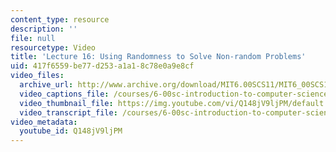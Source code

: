 ```yaml
---
content_type: resource
description: ''
file: null
resourcetype: Video
title: 'Lecture 16: Using Randomness to Solve Non-random Problems'
uid: 417f6559-be77-d253-a1a1-8c78e0a9e8cf
video_files:
  archive_url: http://www.archive.org/download/MIT6.00SCS11/MIT6_00SCS11_lec16_300k.mp4
  video_captions_file: /courses/6-00sc-introduction-to-computer-science-and-programming-spring-2011/3799498ddb4353968e5e3d3ecad2857f_Q148jV9ljPM.vtt
  video_thumbnail_file: https://img.youtube.com/vi/Q148jV9ljPM/default.jpg
  video_transcript_file: /courses/6-00sc-introduction-to-computer-science-and-programming-spring-2011/b4986c6b4a083a85d57e47e16746988f_Q148jV9ljPM.pdf
video_metadata:
  youtube_id: Q148jV9ljPM
---
```

